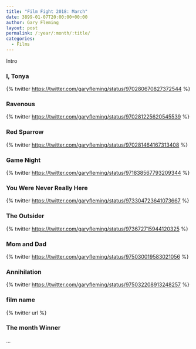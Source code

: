 ```yaml
---
title: "Film Fight 2018: March"
date: 3899-01-07T20:00:00+00:00
author: Gary Fleming
layout: post
permalink: /:year/:month/:title/
categories:
  - Films
---
```


Intro


### I, Tonya

{% twitter https://twitter.com/garyfleming/status/970280670827372544 %}

### Ravenous

{% twitter https://twitter.com/garyfleming/status/970281225620545539 %}

### Red Sparrow

{% twitter https://twitter.com/garyfleming/status/970281464167313408 %}

### Game Night

{% twitter https://twitter.com/garyfleming/status/971838567793209344 %}

### You Were Never Really Here

{% twitter https://twitter.com/garyfleming/status/973304723641073667 %}

### The Outsider

{% twitter https://twitter.com/garyfleming/status/973672715944120325 %}

### Mom and Dad

{% twitter https://twitter.com/garyfleming/status/975030019583021056 %}

### Annihilation

{% twitter https://twitter.com/garyfleming/status/975032208913248257 %}

### film name

{% twitter url %}


### The month Winner

...
